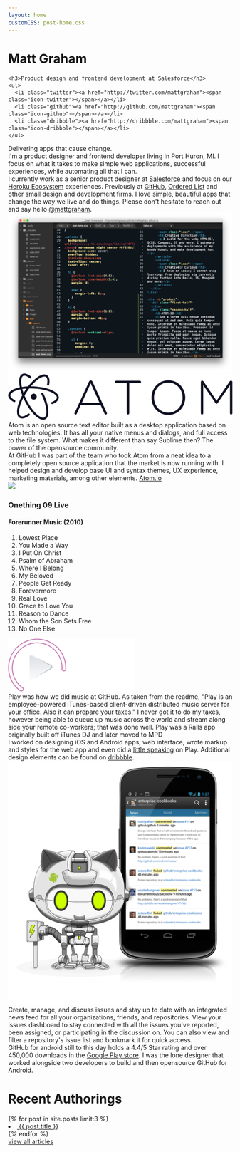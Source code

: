 ```yaml
---
layout: home
customCSS: post-home.css
---
```


<div class="welcome">
  <div class="content">
    <h1 id="fittext1">Matt Graham</h1>
    <script type="text/javascript">
      $("#fittext1").fitText(1.1, { minFontSize: '36px', maxFontSize: '125px' });
    </script>

    <h3>Product design and frontend development at Salesforce</h3>
    <ul>
      <li class="twitter"><a href="http://twitter.com/mattgraham"><span class="icon-twitter"></span></a></li>
      <li class="github"><a href="http://github.com/mattgraham"><span class="icon-github"></span></a></li>
      <li class="dribbble"><a href="http://dribbble.com/mattgraham"><span class="icon-dribbble"></span></a></li>
    </ul>
  </div>
</div>
<!-- end welcome -->

<div class="about">
  <div class="pa5 center">
  <div class="f1 mb4">Delivering apps that cause change.</div>
  <div class="w-100 mw9 center">
    <div class="mb3 f3 lh-copy mw8 center">I'm a product designer and frontend developer living in Port Huron, MI. I focus on what it takes to make simple web applications, successful experiences, while automating all that I can.</div>
    <div class="mb3 f3 lh-copy mw8 center">I currently work as a senior product designer at <a href="http://salesforce.com" target="_blank">Salesforce</a> and focus on our <a href="http://heroku.com" target="_blank">Heroku Ecosystem</a> experiences. Previously at <a href="http://github.com" target="_blank">GitHub</a>, <a href="https://github.com/blog/993-ordered-list-is-a-githubber" target="_blank">Ordered List</a> and other small design and development firms. I love simple, beautiful apps that change the way we live and do things. Please don't hesitate to reach out and say hello <a href="http://twitter.com/mattgraham" target="_blank">@mattgraham</a>.
    </div>
  </div>
  </div>
</div>

<!-- <div class="portfolio-item" id="heroku">
  <div class="flex w-100 mw9 center pa4">
    <div class="flex flex-column items-center">
      <div class="flex-auto"></div>
      <div class="white f4 lh-copy">
        I've just celebrated my third year with Heroku / Salesforce organizations as a lead designer.
      </div>
      <div class="flex-auto"></div>
    </div>

    <div class="flex flex-column items-center">
      <div class="flex-auto"></div>
      <img src="assets/images/atom.png" alt="" class="w-100">
      <div class="flex-auto"></div>
    </div>
  </div>
</div> -->

<div class="portfolio-item" id="atom">
  <div class="portfolio-item-inner">
  <div class="portfolio-item-demo">
    <img src="assets/images/atom.png" alt="">
  </div>
  <div class="portfolio-item-content">
    <img src="assets/images/atom-logo.svg" class="logo mb5" alt="">
      <div class="mb4 f4 lh-copy">Atom is an open source text editor built as a desktop application based on web technologies. It has all your native menus and dialogs, and full access to the file system. What makes it different than say Sublime then? The power of the opensource community.</div>
      <div class="mb4 f4 lh-copy">At GitHub I was part of the team who took Atom from a neat idea to a completely open source application that the market is now running with. I helped design and develop base UI and syntax themes, UX experience, marketing materials, among other elements. <a href="http://atom.io" target="_blank">Atom.io</a></div>
  </div>
  </div>
</div>

<div class="portfolio-item" id="play">
  <div class="portfolio-item-inner">
  <div class="portfolio-item-demo">
    <img src="http://ecx.images-amazon.com/images/I/510Smm7LcEL._SS500_.jpg" class="album-art" />
      <div class="album-tracks">
        <h3>Onething 09 Live</h3>
        <h4>Forerunner Music <span>(2010)</span></h4>
        <ol>
          <li>Lowest Place</li>
          <li>You Made a Way</li>
          <li>I Put On Christ</li>
          <li>Psalm of Abraham</li>
          <li>Where I Belong</li>
          <li>My Beloved</li>
          <li>People Get Ready</li>
          <li>Forevermore</li>
          <li>Real Love</li>
          <li>Grace to Love You</li>
          <li>Reason to Dance</li>
          <li>Whom the Son Sets Free</li>
          <li>No One Else</li>
        </ol>
      </div>
  </div>
  <div class="portfolio-item-content">
    <img src="assets/images/play-logo.png" class="logo" alt="">
    <div class="mb4 f4 lh-copy white">Play was how we did music at GitHub. As taken from the readme, "Play is an employee-powered iTunes-based client-driven distributed music server for your office. Also it can prepare your taxes." I never got it to do my taxes, however being able to queue up music across the world and stream along side your remote co-workers; that was done well. Play was a Rails app originally built off iTunes DJ and later moved to MPD</div>
    <div class="mb4 f4 lh-copy white">I worked on designing iOS and Android apps, web interface, wrote markup and styles for the web app and even did a <a href="https://speakerdeck.com/mattgraham/github-play" target="_blank">little speaking</a> on Play. Additional design elements can be found on <a href="https://dribbble.com/mattgraham/projects/212617-Play" target="_blank">dribbble</a>.</div>
  </div>
  </div>
</div>

<div class="portfolio-item" id="android">
  <div class="portfolio-item-inner">
  <div class="portfolio-item-demo">
    <img src="assets/images/android-demo.png" alt="">
  </div>
  <div class="portfolio-item-content">
    <img src="assets/images/githubandroid-logo.svg" class="logo" alt="">
    <div class="mb4 f4 lh-copy white">Create, manage, and discuss issues and stay up to date with an integrated news feed for all your organizations, friends, and repositories. View your issues dashboard to stay connected with all the issues you've reported, been assigned, or participating in the discussion on. You can also view and filter a repository's issue list and bookmark it for quick access.</div>
    <div class="mb4 f4 lh-copy white">GitHub for android still to this day holds a 4.4/5 Star rating and over 450,000 downloads in the <a href="https://play.google.com/store/apps/details?id=com.github.mobile&hl=en" target="_blank">Google Play store</a>. I was the lone designer that worked alongside two developers to build and then opensource GitHub for Android.</div>
    <p></p>
  </div>
  </div>
</div>

<div id="articles">
  <div class="content">
    <h1>Recent Authorings</h1>
  {% for post in site.posts limit:3 %}
      <li class="{% cycle 'even', 'odd' %}">
        <a href="{{ post.url }}">
          <img src="{{ post.thumb }}" alt="">
          <span class="article-title">{{ post.title }}</span>
          <!-- <span class="article-date">{{ post.date | date: "%-m/%-d/%Y" }}</span> -->
        </a>
      </li>
  {% endfor %}
  </div>
  <span class="content view-all"><a href="/articles.html">view all articles</a></span>
</div>
